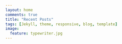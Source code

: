 ```yaml
---
layout: home
comments: true
title: "Recent Posts"
tags: [Jekyll, theme, responsive, blog, template]
image:
  feature: typewriter.jpg
---
```


